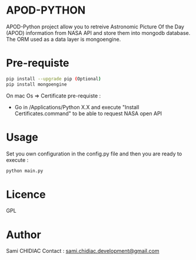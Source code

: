 # APOD-PYTHON
APOD-Python project allow you to retreive Astronomic Picture Of the Day (APOD) information from NASA API and store them into mongodb database.
The ORM used as a data layer is mongoengine.
# Pre-requiste
```sh
pip install --upgrade pip (Optional) 
pip install mongoengine 
 ```
On mac Os => Certificate pre-requiste : 
- Go in  /Applications/Python X.X and execute "Install Certificates.command" to be able to request NASA open API

# Usage
Set you own configuration in the config.py file and then you are ready to execute :
```sh
python main.py
```
# Licence

GPL

# Author
Sami CHIDIAC 
Contact : sami.chidiac.development@gmail.com